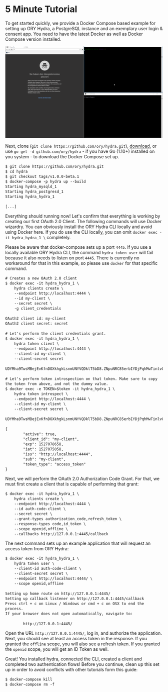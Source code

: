 # 5 Minute Tutorial

<!-- toc -->

To get started quickly, we provide a Docker Compose based example for setting up ORY Hydra, a PostgreSQL instance
and an exemplary user login & consent app. You need to have the latest Docker as well as Docker Compose version installed.

<img src="../images/oauth2-flow.gif" alt="OAuth2 Flow">

Next, clone (`git clone https://github.com/ory/hydra.git`), [download](https://github.com/ory-am/hydra/archive/master.zip),
or use `go get -d github.com/ory/hydra` - if you have Go (1.10+) installed on you system - to download the Docker Compose
set up.

```
$ git clone https://github.com/ory/hydra.git
$ cd hydra
$ git checkout tags/v1.0.0-beta.1
$ docker-compose -p hydra up --build
Starting hydra_mysqld_1
Starting hydra_postgresd_1
Starting hydra_hydra_1

[...]
```

Everything should running now! Let's confirm that everything is working by creating our first OAuth 2.0 Client.
The following commands will use Docker wizardry. You can obviously install the ORY Hydra CLI locally and avoid using
Docker here. If you do use the CLI locally, you can omit `docker exec -it hydra_hydra_1 \` completely.

Please be aware that docker-compose sets up a port `4445`. If you use a locally available ORY Hydra CLI, the command
`hydra token user` will fail because it also needs to listen on port `4445`. There is currently no workaround for that
in this example, so please use `docker` for that specific command.

```
# Creates a new OAuth 2.0 client
$ docker exec -it hydra_hydra_1 \
    hydra clients create \
    --endpoint http://localhost:4444 \
    --id my-client \
    --secret secret \
    -g client_credentials

OAuth2 client id: my-client
OAuth2 client secret: secret

# Let's perform the client credentials grant.
$ docker exec -it hydra_hydra_1 \
    hydra token client \
    --endpoint http://localhost:4444 \
    --client-id my-client \
    --client-secret secret

UDYMha9TwsMBejEvKfnDOXkhgkLsnmUNYVQDklT5bD8.ZNpuNRC85erbIYDjPqhMwTinlvQmNTk_UvttcLQxFJY

# Let's perform token introspection on that token. Make sure to copy the token from above, and not the dummy value.
$ docker exec -e TOKEN=$token -it hydra_hydra_1 \
    hydra token introspect \
    --endpoint http://localhost:4444 \
    --client-id my-client \
    --client-secret secret \
    UDYMha9TwsMBejEvKfnDOXkhgkLsnmUNYVQDklT5bD8.ZNpuNRC85erbIYDjPqhMwTinlvQmNTk_UvttcLQxFJY

{
        "active": true,
        "client_id": "my-client",
        "exp": 1527078658,
        "iat": 1527075058,
        "iss": "http://localhost:4444",
        "sub": "my-client",
        "token_type": "access_token"
}
```

Next, we will perform the OAuth 2.0 Authorization Code Grant. For that, we must first create a client that is capable
of performing that grant:

```
$ docker exec -it hydra_hydra_1 \
    hydra clients create \
    --endpoint http://localhost:4444 \
    --id auth-code-client \
    --secret secret \
    --grant-types authorization_code,refresh_token \
    --response-types code,id_token \
    --scope openid,offline \
    --callbacks http://127.0.0.1:4445/callback
```

The next command sets up an example application that will request an access token from ORY Hydra:

```
$ docker exec -it hydra_hydra_1 \
    hydra token user \
    --client-id auth-code-client \
    --client-secret secret \
    --endpoint http://localhost:4444/ \
    --scope openid,offline

Setting up home route on http://127.0.0.1:4445/
Setting up callback listener on http://127.0.0.1:4445/callback
Press ctrl + c on Linux / Windows or cmd + c on OSX to end the process.
If your browser does not open automatically, navigate to:

        http://127.0.0.1:4445/
```

Open the URL `http://127.0.0.1:4445/`, log in, and authorize the application. Next, you should see at least an access token in the response.
If you granted the `offline` scope, you will also see a refresh token. If you granted the `openid` scope, you will get an ID Token as well.

Great! You installed hydra, connected the CLI, created a client and completed two authentication flows!
Before you continue, clean up this set up in order to avoid conflicts with other tutorials form this guide:

```
$ docker-compose kill
$ docker-compose rm -f
```
